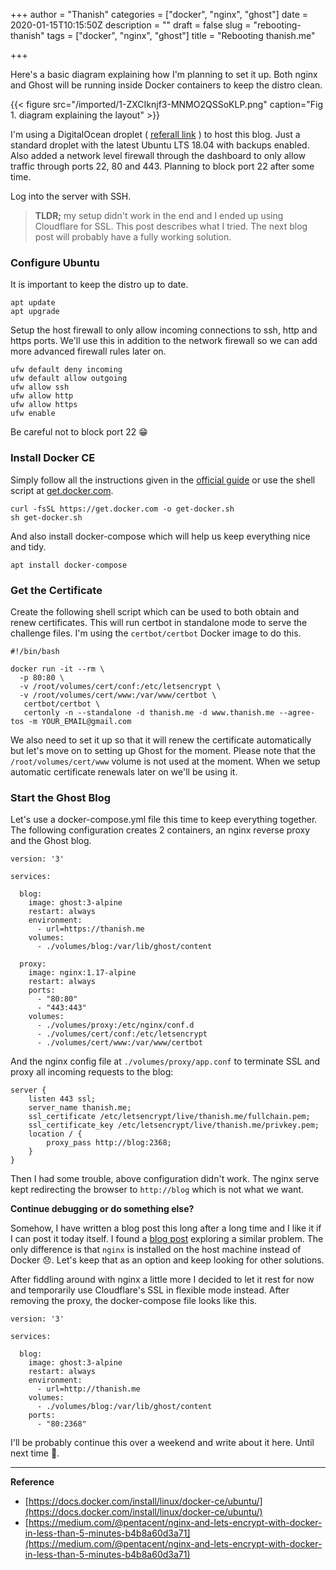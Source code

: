+++
author = "Thanish"
categories = ["docker", "nginx", "ghost"]
date = 2020-01-15T10:15:50Z
description = ""
draft = false
slug = "rebooting-thanish"
tags = ["docker", "nginx", "ghost"]
title = "Rebooting thanish.me"

+++


Here's a basic diagram explaining how I'm planning to set it up. Both nginx and Ghost will be running inside Docker containers to keep the distro clean.

{{< figure src="/imported/1-ZXCIknjf3-MNMO2QSSoKLP.png" caption="Fig 1. diagram explaining the layout" >}}

I'm using a DigitalOcean droplet ( [referall link](https://m.do.co/c/8898755a9f11) ) to host this blog. Just a standard droplet with the latest Ubuntu LTS 18.04 with backups enabled. Also added a network level firewall through the dashboard to only allow traffic through ports 22, 80 and 443. Planning to block port 22 after some time.

Log into the server with SSH.

> ****TLDR;**** my setup didn't work in the end and I ended up using Cloudflare for SSL. This post describes what I tried. The next blog post will probably have a fully working solution.

### **Configure Ubuntu**

It is important to keep the distro up to date.

```
apt update
apt upgrade
```

Setup the host firewall to only allow incoming connections to ssh, http and https ports. We'll use this in addition to the network firewall so we can add more advanced firewall rules later on.

```
ufw default deny incoming
ufw default allow outgoing
ufw allow ssh
ufw allow http
ufw allow https
ufw enable
```

Be careful not to block port 22 😁

### **Install Docker CE**

Simply follow all the instructions given in the [official guide](https://docs.docker.com/install/linux/docker-ce/ubuntu/) or use the shell script at [get.docker.com](https://get.docker.com).

```
curl -fsSL https://get.docker.com -o get-docker.sh
sh get-docker.sh
```

And also install docker-compose which will help us keep everything nice and tidy.

```
apt install docker-compose
```

### **Get the Certificate**

Create the following shell script which can be used to both obtain and renew certificates. This will run certbot in standalone mode to serve the challenge files. I'm using the `certbot/certbot` Docker image to do this.

```
#!/bin/bash

docker run -it --rm \
  -p 80:80 \
  -v /root/volumes/cert/conf:/etc/letsencrypt \
  -v /root/volumes/cert/www:/var/www/certbot \
   certbot/certbot \
   certonly -n --standalone -d thanish.me -d www.thanish.me --agree-tos -m YOUR_EMAIL@gmail.com
```

We also need to set it up so that it will renew the certificate automatically but let's move on to setting up Ghost for the moment. Please note that the `/root/volumes/cert/www` volume is not used at the moment. When we setup automatic certificate renewals later on we'll be using it.

### **Start the Ghost Blog**

Let's use a docker-compose.yml file this time to keep everything together. The following configuration creates 2 containers, an nginx reverse proxy and the Ghost blog.

```
version: '3'

services:

  blog:
    image: ghost:3-alpine
    restart: always
    environment:
      - url=https://thanish.me
    volumes:
      - ./volumes/blog:/var/lib/ghost/content

  proxy:
    image: nginx:1.17-alpine
    restart: always
    ports:
      - "80:80"
      - "443:443"
    volumes:
      - ./volumes/proxy:/etc/nginx/conf.d
      - ./volumes/cert/conf:/etc/letsencrypt
      - ./volumes/cert/www:/var/www/certbot
```

And the nginx config file at `./volumes/proxy/app.conf` to terminate SSL and proxy all incoming requests to the blog:

```
server {
    listen 443 ssl;
    server_name thanish.me;
    ssl_certificate /etc/letsencrypt/live/thanish.me/fullchain.pem;
    ssl_certificate_key /etc/letsencrypt/live/thanish.me/privkey.pem;
    location / {
        proxy_pass http://blog:2368;
    }
}
```

Then I had some trouble, above configuration didn't work. The nginx serve kept redirecting the browser to `http://blog` which is not what we want.

__Continue debugging or do something else?__

Somehow, I have written a blog post this long after a long time and I like it if I can post it today itself. I found a [blog post](https://blog.alexellis.io/your-ghost-blog/) exploring a similar problem. The only difference is that `nginx` is installed on the host machine instead of Docker 😞. Let's keep that as an option and keep looking for other solutions.

After fiddling around with nginx a little more I decided to let it rest for now and temporarily use Cloudflare's SSL in flexible mode instead. After removing the proxy, the docker-compose file looks like this.

```
version: '3'

services:

  blog:
    image: ghost:3-alpine
    restart: always
    environment:
      - url=http://thanish.me
    volumes:
      - ./volumes/blog:/var/lib/ghost/content
    ports:
      - "80:2368"
```

I'll be probably continue this over a weekend and write about it here. Until next time 👋.

---

****Reference****

* [https://docs.docker.com/install/linux/docker-ce/ubuntu/](https://docs.docker.com/install/linux/docker-ce/ubuntu/)
* [https://medium.com/@pentacent/nginx-and-lets-encrypt-with-docker-in-less-than-5-minutes-b4b8a60d3a71](https://medium.com/@pentacent/nginx-and-lets-encrypt-with-docker-in-less-than-5-minutes-b4b8a60d3a71)
